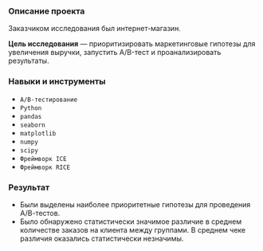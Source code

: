 ### Описание проекта

Заказчиком исследования был интернет-магазин.

**Цель исследования** — приоритизировать маркетинговые гипотезы для увеличения выручки, запустить A/B-тест и проанализировать результаты.

### Навыки и инструменты

- `A/B-тестирование`
- `Python`
- `pandas`
- `seaborn`
- `matplotlib`
- `numpy`
- `scipy`
- `Фреймворк ICE`
- `Фреймворк RICE`

### Результат

- Были выделены  наиболее приоритетные гипотезы для проведения A/В-тестов.
- Было обнаружено статистически значимое различие в среднем количестве заказов на клиента между группами. В среднем чеке различия оказались статистически незначимы.
